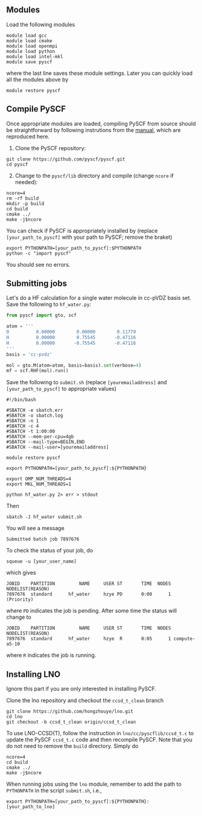 ## Modules

Load the following modules
```
module load gcc
module load cmake
module load openmpi
module load python
module load intel-mkl
module save pyscf
```
where the last line saves these module settings. Later you can quickly load all the modules above by
```
module restore pyscf
```

## Compile PySCF

Once appropriate modules are loaded, compiling PySCF from source should be straightforward by following instrutions from the [manual](https://pyscf.org/install.html#build-from-source), which are reproduced here.
1. Clone the PySCF repository:
```shell
git clone https://github.com/pyscf/pyscf.git
cd pyscf
```
2. Change to the `pyscf/lib` directory and compile (change `ncore` if needed):
```shell
ncore=4
rm -rf build
mkdir -p build
cd build
cmake ../
make -j$ncore
```

You can check if PySCF is appropriately installed by (replace `[your_path_to_pyscf]` with your path to PySCF; remove the braket)
```shell
export PYTHONPATH=[your_path_to_pyscf]:$PYTHONPATH
python -c "import pyscf"
```
You should see no errors.


## Submitting jobs

Let's do a HF calculation for a single water molecule in cc-pVDZ basis set. Save the following to `hf_water.py`:
```python
from pyscf import gto, scf

atom = '''
O          0.00000        0.00000        0.11779
H          0.00000        0.75545       -0.47116
H          0.00000       -0.75545       -0.47116
'''
basis = 'cc-pvdz'

mol = gto.M(atom=atom, basis=basis).set(verbose=4)
mf = scf.RHF(mol).run()
```
Save the following to `submit.sh` (replace `[youremailaddress]` and `[your_path_to_pyscf]` to appropriate values)
```shell
#!/bin/bash

#SBATCH -e sbatch.err
#SBATCH -o sbatch.log
#SBATCH -n 1
#SBATCH -c 4
#SBATCH -t 1:00:00
#SBATCH --mem-per-cpu=4gb
#SBATCH --mail-type=BEGIN,END
#SBATCH --mail-user=[youremailaddress]

module restore pyscf

export PYTHONPATH=[your_path_to_pyscf]:${PYTHONPATH}

export OMP_NUM_THREADS=4
export MKL_NUM_THREADS=1

python hf_water.py 2> err > stdout
```
Then
```shell
sbatch -J hf_water submit.sh
```
You will see a message
```
Submitted batch job 7897676
```
To check the status of your job, do
```shell
squeue -u [your_user_name]
```
which gives
```
JOBID    PARTITION         NAME     USER ST       TIME  NODES NODELIST(REASON)
7897676  standard      hf_water     hzye PD       0:00      1 (Priority)
```
where `PD` indicates the job is pending. After some time the status will change to
```
JOBID    PARTITION         NAME     USER ST       TIME  NODES NODELIST(REASON)
7897676  standard      hf_water     hzye  R       0:05      1 compute-a5-10
```
where `R` indicates the job is running.


## Installing LNO

Ignore this part if you are only interested in installing PySCF.

Clone the lno repository and checkout the `ccsd_t_clean` branch
```shell
git clone https://github.com/hongzhouye/lno.git
cd lno
git checkout -b ccsd_t_clean origin/ccsd_t_clean
```
To use LNO-CCSD(T), follow the instruction in `lno/cc/pyscflib/ccsd_t.c` to update the PySCF `ccsd_t.c` code and then recompile PySCF. Note that you do not need to remove the `build` directory. Simply do
```shell
ncore=4
cd build
cmake ../
make -j$ncore
```
When running jobs using the `lno` module, remember to add the path to `PYTHONPATH` in the script `submit.sh`, i.e.,
```shell
export PYTHONPATH=[your_path_to_pyscf]:${PYTHONPATH}:[your_path_to_lno]
```
